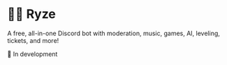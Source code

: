 # 👨‍💻 Ryze
A free, all-in-one Discord bot with moderation, music, games, AI, leveling, tickets, and more!  

🚧 In development
